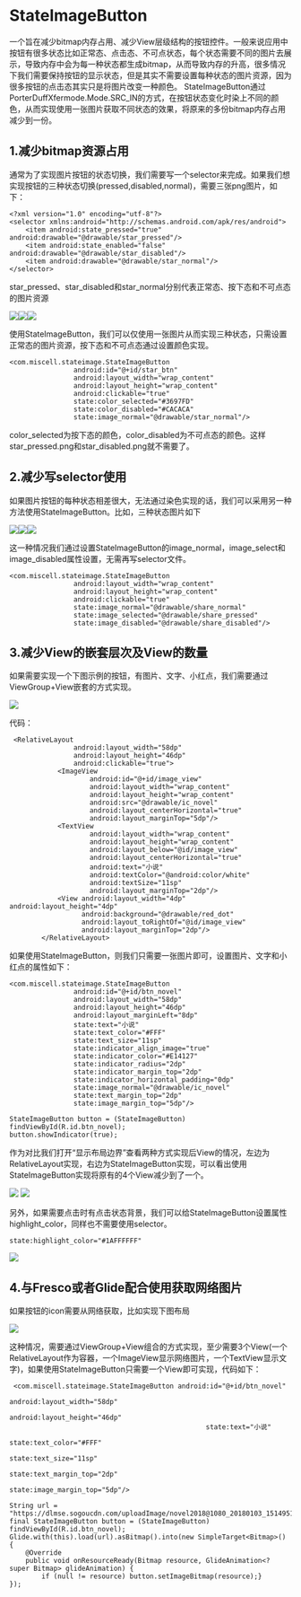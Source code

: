 # StateImageButton
一个旨在减少bitmap内存占用、减少View层级结构的按钮控件。一般来说应用中按钮有很多状态比如正常态、点击态、不可点状态，每个状态需要不同的图片去展示，导致内存中会为每一种状态都生成bitmap，从而导致内存的升高，很多情况下我们需要保持按钮的显示状态，但是其实不需要设置每种状态的图片资源，因为很多按钮的点击态其实只是将图片改变一种颜色。
StateImageButton通过PorterDuffXfermode.Mode.SRC_IN的方式，在按钮状态变化时染上不同的颜色，从而实现使用一张图片获取不同状态的效果，将原来的多份bitmap内存占用减少到一份。


## 1.减少bitmap资源占用

通常为了实现图片按钮的状态切换，我们需要写一个selector来完成。如果我们想实现按钮的三种状态切换(pressed,disabled,normal)，需要三张png图片，如下：

```
<?xml version="1.0" encoding="utf-8"?>
<selector xmlns:android="http://schemas.android.com/apk/res/android">
    <item android:state_pressed="true" android:drawable="@drawable/star_pressed"/>
    <item android:state_enabled="false" android:drawable="@drawable/star_disabled"/>
    <item android:drawable="@drawable/star_normal"/>
</selector>
```
star_pressed、star_disabled和star_normal分别代表正常态、按下态和不可点态的图片资源

![](/stateimagebutton/images/star_normal.png)![](/stateimagebutton/images/star_pressed.png)![](/stateimagebutton/images/star_disabled.png)

使用StateImageButton，我们可以仅使用一张图片从而实现三种状态，只需设置正常态的图片资源，按下态和不可点态通过设置颜色实现。


```
<com.miscell.stateimage.StateImageButton
                android:id="@+id/star_btn"
                android:layout_width="wrap_content"
                android:layout_height="wrap_content"
                android:clickable="true"
                state:color_selected="#3697FD"
                state:color_disabled="#CACACA"
                state:image_normal="@drawable/star_normal"/>
```

color_selected为按下态的颜色，color_disabled为不可点态的颜色。这样star_pressed.png和star_disabled.png就不需要了。

## 2.减少写selector使用

如果图片按钮的每种状态相差很大，无法通过染色实现的话，我们可以采用另一种方法使用StateImageButton。比如，三种状态图片如下

![](/stateimagebutton/images/share_normal.png)![](/stateimagebutton/images/share_pressed.png)![](/stateimagebutton/images/share_disabled.png)

这一种情况我们通过设置StateImageButton的image_normal，image_select和image_disabled属性设置，无需再写selector文件。

```
<com.miscell.stateimage.StateImageButton
                android:layout_width="wrap_content"
                android:layout_height="wrap_content"
                android:clickable="true"
                state:image_normal="@drawable/share_normal"
                state:image_selected="@drawable/share_pressed"
                state:image_disabled="@drawable/share_disabled"/>
```

## 3.减少View的嵌套层次及View的数量

如果需要实现一个下图示例的按钮，有图片、文字、小红点，我们需要通过ViewGroup+View嵌套的方式实现。

![](/stateimagebutton/images/novel.png)

代码：

```
 <RelativeLayout
                android:layout_width="58dp"
                android:layout_height="46dp"
                android:clickable="true">
            <ImageView
                    android:id="@+id/image_view"
                    android:layout_width="wrap_content"
                    android:layout_height="wrap_content"
                    android:src="@drawable/ic_novel"
                    android:layout_centerHorizontal="true"
                    android:layout_marginTop="5dp"/>
            <TextView
                    android:layout_width="wrap_content"
                    android:layout_height="wrap_content"
                    android:layout_below="@id/image_view"
                    android:layout_centerHorizontal="true"
                    android:text="小说"
                    android:textColor="@android:color/white"
                    android:textSize="11sp"
                    android:layout_marginTop="2dp"/>
            <View android:layout_width="4dp" android:layout_height="4dp"
                  android:background="@drawable/red_dot"
                  android:layout_toRightOf="@id/image_view"
                  android:layout_marginTop="2dp"/>
        </RelativeLayout>
```

如果使用StateImageButton，则我们只需要一张图片即可，设置图片、文字和小红点的属性如下：

```
<com.miscell.stateimage.StateImageButton
                android:id="@+id/btn_novel"
                android:layout_width="58dp"
                android:layout_height="46dp"
                android:layout_marginLeft="8dp"
                state:text="小说"
                state:text_color="#FFF"
                state:text_size="11sp"
                state:indicator_align_image="true"
                state:indicator_color="#E14127"
                state:indicator_radius="2dp"
                state:indicator_margin_top="2dp"
                state:indicator_horizontal_padding="0dp"
                state:image_normal="@drawable/ic_novel"
                state:text_margin_top="2dp"
                state:image_margin_top="5dp"/>
```

```
StateImageButton button = (StateImageButton) findViewById(R.id.btn_novel);
button.showIndicator(true);
```

作为对比我们打开“显示布局边界”查看两种方式实现后View的情况，左边为RelativeLayout实现，右边为StateImageButton实现，可以看出使用StateImageButton实现将原有的4个View减少到了一个。

![](/stateimagebutton/images/novel_before.png) ![](/stateimagebutton/images/novel_after.png)

另外，如果需要点击时有点击状态背景，我们可以给StateImageButton设置属性highlight_color，同样也不需要使用selector。

```
state:highlight_color="#1AFFFFFF"
```
![](/stateimagebutton/images/novel_highlight.png)

## 4.与Fresco或者Glide配合使用获取网络图片

如果按钮的icon需要从网络获取，比如实现下图布局


![](/stateimagebutton/images/novel_1.png)


这种情况，需要通过ViewGroup+View组合的方式实现，至少需要3个View(一个RelativeLayout作为容器，一个ImageView显示网络图片，一个TextView显示文字)，如果使用StateImageButton只需要一个View即可实现，代码如下：

```
 <com.miscell.stateimage.StateImageButton android:id="@+id/btn_novel"
                                                 android:layout_width="58dp"
                                                 android:layout_height="46dp"
                                                 state:text="小说"
                                                 state:text_color="#FFF"
                                                 state:text_size="11sp"
                                                 state:text_margin_top="2dp"
                                                 state:image_margin_top="5dp"/>
```

```
String url = "https://dlmse.sogoucdn.com/uploadImage/novel2018@1080_20180103_1514951106.png";
final StateImageButton button = (StateImageButton) findViewById(R.id.btn_novel);
Glide.with(this).load(url).asBitmap().into(new SimpleTarget<Bitmap>() {
    @Override
    public void onResourceReady(Bitmap resource, GlideAnimation<? super Bitmap> glideAnimation) {
        if (null != resource) button.setImageBitmap(resource);}
});
```










